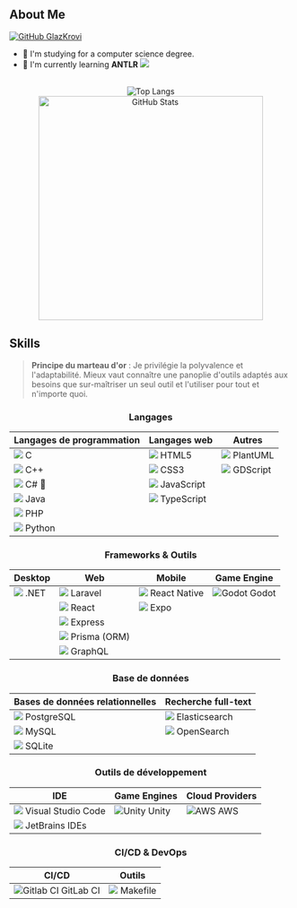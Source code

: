 ## About Me

 <a href="https://github.com/GlazKrovi">
    <img src="https://img.shields.io/github/followers/GlazKrovi?label=follow&style=social" alt="GitHub GlazKrovi" />
</a>
  
- 🔭 I'm studying for a computer science degree.
- 🌱 I'm currently learning **ANTLR** ![](https://img.shields.io/badge/ANTLR-9DC3FF?style=flat&logo=antlr&logoColor=black)

<div align="center">
  <br />
  <img src="https://github-readme-stats.vercel.app/api/top-langs/?username=GlazKrovi&layout=compact&theme=dark&hide_border=true" alt="Top Langs" />
  <br />
  <img src="https://github-readme-stats.vercel.app/api?username=GlazKrovi&show_icons=true&theme=bear" width="400" alt="GitHub Stats" />
  <br />
</div>

## Skills

> **Principe du marteau d'or** : Je privilégie la polyvalence et l'adaptabilité. Mieux vaut connaître une panoplie d'outils adaptés aux besoins que sur-maîtriser un seul outil et l'utiliser pour tout et n'importe quoi. 

<div align="center">

### Langages

| Langages de programmation                                          | Langages web                                                      | Autres                                                                       |
| ------------------------------------------------------------------ | ----------------------------------------------------------------- | ---------------------------------------------------------------------------- |
| ![](https://api.iconify.design/devicon:c.svg) C                    | ![](https://api.iconify.design/devicon:html5-wordmark.svg) HTML5  | ![](https://api.iconify.design/vscode-icons:file-type-plantuml.svg) PlantUML |
| ![](https://api.iconify.design/devicon:cplusplus.svg) C++          | ![](https://api.iconify.design/devicon:css3-wordmark.svg) CSS3    | ![](https://api.iconify.design/vscode-icons:file-type-gdscript.svg) GDScript |
| ![](https://api.iconify.design/devicon:csharp.svg) C# 🤍              | ![](https://api.iconify.design/devicon:javascript.svg) JavaScript |                                                                              |
| ![](https://api.iconify.design/devicon:java-wordmark.svg) Java     | ![](https://api.iconify.design/devicon:typescript.svg) TypeScript |                                                                              |
| ![](https://api.iconify.design/devicon:php.svg) PHP                |                                                                   |                                                                              |
| ![](https://api.iconify.design/devicon:python-wordmark.svg) Python |                                                                   |                                                                              |

### Frameworks & Outils

| Desktop                                                     | Web                                                                      | Mobile                                                         | Game Engine                                                           |
| ----------------------------------------------------------- | ------------------------------------------------------------------------ | -------------------------------------------------------------- | --------------------------------------------------------------------- |
| ![](https://api.iconify.design/devicon:dotnetcore.svg) .NET | ![](https://api.iconify.design/devicon:laravel-wordmark.svg) Laravel     | ![](https://api.iconify.design/devicon:react.svg) React Native | ![Godot](https://api.iconify.design/logos:godot.svg) Godot |
|                                                             | ![](https://api.iconify.design/devicon:react-wordmark.svg) React         | ![](https://api.iconify.design/logos:expo.svg) Expo            |                                                                       |
|                                                             | ![](https://api.iconify.design/devicon:express-wordmark.svg) Express     |                                                                |                                                                       |
|                                                             | ![](https://api.iconify.design/devicon:prisma-wordmark.svg) Prisma (ORM) |                                                                |                                                                       |
|                                                             | ![](https://api.iconify.design/logos:graphql.svg) GraphQL                |                                                                |                                                                       |

### Base de données

| Bases de données relationnelles                                            | Recherche full-text                                                   |
| -------------------------------------------------------------------------- | --------------------------------------------------------------------- |
| ![](https://api.iconify.design/devicon:postgresql-wordmark.svg) PostgreSQL | ![](https://api.iconify.design/logos:elasticsearch.svg) Elasticsearch |
| ![](https://api.iconify.design/devicon:mysql-wordmark.svg) MySQL           | ![](https://api.iconify.design/logos:opensearch.svg) OpenSearch       |
| ![](https://api.iconify.design/devicon:sqlite-wordmark.svg) SQLite         |                                                                       |

### Outils de développement

| IDE                                                                            | Game Engines                                               | Cloud Providers                                      |
| ------------------------------------------------------------------------------ | ---------------------------------------------------------- | ---------------------------------------------------- |
| ![](https://api.iconify.design/devicon:vscode-wordmark.svg) Visual Studio Code | ![Unity](https://api.iconify.design/logos:unity.svg) Unity | ![AWS](https://api.iconify.design/logos:aws.svg) AWS |
| ![](https://api.iconify.design/logos:jetbrains.svg) JetBrains IDEs             |                                                            |                                                      |

### CI/CD & DevOps

| CI/CD                                                               | Outils                                                        |
| ------------------------------------------------------------------- | ------------------------------------------------------------- |
| ![Gitlab CI](https://api.iconify.design/logos:gitlab.svg) GitLab CI | ![](https://api.iconify.design/logos:gnu.svg) Makefile |

</div>


